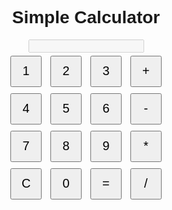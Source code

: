 <!DOCTYPE html>
<html lang="en">
<head>
  <meta charset="UTF-8">
  <meta name="viewport" content="width=device-width, initial-scale=1.0">
  <title>Calculator</title>
  <style>
    body {
      font-family: Arial, sans-serif;
      text-align: center;
    }
    input[type="button"] {
      width: 50px;
      height: 50px;
      margin: 5px;
      font-size: 20px;
    }
  </style>
</head>
<body>
  <h1>Simple Calculator</h1>
  <input type="text" id="display" disabled>
  <br>
  <input type="button" value="1" onclick="addToDisplay('1')">
  <input type="button" value="2" onclick="addToDisplay('2')">
  <input type="button"value="3" onclick="addToDisplay('3')">
  <input type="button" value="+" onclick="addToDisplay('+')">
  <br>
  <input type="button" value="4" onclick="addToDisplay('4')">
  <input type="button" value="5" onclick="addToDisplay('5')">
  <input type="button" value="6" onclick="addToDisplay('6')">
  <input type="button" value="-" onclick="addToDisplay('-')">
  <br>
  <input type="button" value="7" onclick="addToDisplay('7')">
  <input type="button" value="8" onclick="addToDisplay('8')">
  <input type="button" value="9" onclick="addToDisplay('9')">
  <input type="button" value="*" onclick="addToDisplay('*')">
  <br>
  <input type="button" value="C" onclick="clearDisplay()">
  <input type="button" value="0" onclick="addToDisplay('0')">
  <input type="button" value="=" onclick="calculate()">
  <input type="button" value="/" onclick="addToDisplay('/')">
  <br>
  <script>
    function addToDisplay(value) {
      document.getElementById('display').value += value;
    }
    function clearDisplay() {
      document.getElementById('display').value = '';
    }
    function calculate() {
      var expression = document.getElementById('display').value;
      var result = eval(expression);
      document.getElementById('display').value = result;
    }
  </script>
</body>
</html>

